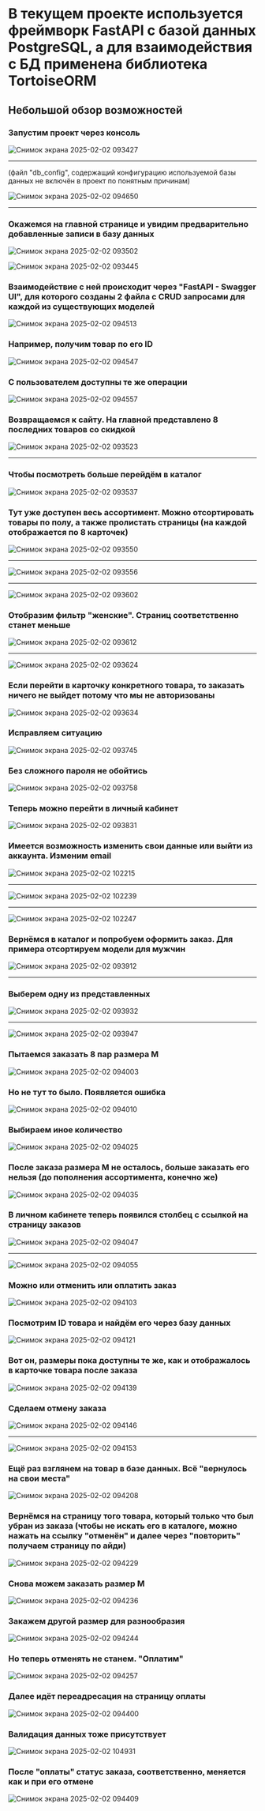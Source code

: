 <h1>В текущем проекте используется фреймворк FastAPI с базой данных PostgreSQL, а для взаимодействия с БД применена библиотека TortoiseORM</h1>
<h2>Небольшой обзор возможностей</h2>
<h3>Запустим проект через консоль</h3>

![Снимок экрана 2025-02-02 093427](https://github.com/user-attachments/assets/2be57053-060e-442e-af5a-24a1eeb8868c)

<hr>
<p>(файл "db_config", содержащий конфигурацию используемой базы данных не включён в проект по понятным причинам)</p>

![Снимок экрана 2025-02-02 094650](https://github.com/user-attachments/assets/96742f88-63fe-41cb-9339-25b8fc8aa289)
<hr>

<h3>Окажемся на главной странице и увидим предварительно добавленные записи в базу данных</h3>

![Снимок экрана 2025-02-02 093502](https://github.com/user-attachments/assets/5f508edc-4571-47da-a9aa-7e93c96e90af)

![Снимок экрана 2025-02-02 093445](https://github.com/user-attachments/assets/7e8739e9-4cf6-4806-9abf-393ccb45e5de)

<h3>Взаимодействие с ней происходит через "FastAPI - Swagger UI", для которого созданы 2 файла с CRUD запросами для каждой из существующих моделей</h3>

![Снимок экрана 2025-02-02 094513](https://github.com/user-attachments/assets/254a555e-aec9-4ac3-bd88-4e8b14afafc0)

<h3>Например, получим товар по его ID</h3>

![Снимок экрана 2025-02-02 094547](https://github.com/user-attachments/assets/04654dbd-2194-4916-99e0-8c62a85941eb)

<h3>С пользователем доступны те же операции</h3>

![Снимок экрана 2025-02-02 094557](https://github.com/user-attachments/assets/71a4b5fa-b386-4a12-a29e-898e92ff38d9)

<h3>Возвращаемся к сайту. На главной представлено 8 последних товаров со скидкой</h3>

![Снимок экрана 2025-02-02 093523](https://github.com/user-attachments/assets/bc561051-5b38-46bc-8dc5-4b43423d9a96)
<hr>
<h3>Чтобы посмотреть больше перейдём в каталог</h3>

![Снимок экрана 2025-02-02 093537](https://github.com/user-attachments/assets/b1431e60-7dec-483a-92e0-6ea0c9f79f24)

<h3>Тут уже доступен весь ассортимент. Можно отсортировать товары по полу, а также пролистать страницы (на каждой отображается по 8 карточек)</h3>

![Снимок экрана 2025-02-02 093550](https://github.com/user-attachments/assets/675770b6-dd1c-432f-863a-aac562b6ec4a)
<hr>

![Снимок экрана 2025-02-02 093556](https://github.com/user-attachments/assets/79fd1fe2-43ec-4d6e-a820-9e6d95e805e6)
<hr>

![Снимок экрана 2025-02-02 093602](https://github.com/user-attachments/assets/7ca5c191-caa4-434e-abba-b2828fa1e0ae)

<h3>Отобразим фильтр "женские". Страниц соответственно станет меньше</h3>

![Снимок экрана 2025-02-02 093612](https://github.com/user-attachments/assets/d05ec6d3-d2f3-41ad-917b-47076ea5304d)
<hr>

![Снимок экрана 2025-02-02 093624](https://github.com/user-attachments/assets/a7c5ee5d-f13a-4197-a557-4ff81b1bb849)

<h3>Если перейти в карточку конкретного товара, то заказать ничего не выйдет потому что мы не авторизованы</h3>

![Снимок экрана 2025-02-02 093634](https://github.com/user-attachments/assets/4c17ba3a-33f4-474f-821c-835ea37c0d6b)

<h3>Исправляем ситуацию</h3>

![Снимок экрана 2025-02-02 093745](https://github.com/user-attachments/assets/beac821b-5253-435f-a61e-bca23e73ded1)

<h3>Без сложного пароля не обойтись</h3>

![Снимок экрана 2025-02-02 093758](https://github.com/user-attachments/assets/54a7e2e7-5dc7-4eca-b213-366ee38b83d9)

<h3>Теперь можно перейти в личный кабинет</h3>

![Снимок экрана 2025-02-02 093831](https://github.com/user-attachments/assets/4fc7e6b7-59ee-46ec-a42e-8dc34a893fa8)

<h3>Имеется возможность изменить свои данные или выйти из аккаунта. Изменим email</h3>

![Снимок экрана 2025-02-02 102215](https://github.com/user-attachments/assets/6eec2013-f5b2-4e85-b95d-c3bd0f915035)
<hr>

![Снимок экрана 2025-02-02 102239](https://github.com/user-attachments/assets/18cadaf7-9d39-41ac-b20a-d654b33beb8d)
<hr>

![Снимок экрана 2025-02-02 102247](https://github.com/user-attachments/assets/546cb6f1-e0f5-4a48-8bc0-0383022fd568)

<h3>Вернёмся в каталог и попробуем оформить заказ. Для примера отсортируем модели для мужчин</h3>

![Снимок экрана 2025-02-02 093912](https://github.com/user-attachments/assets/f52e027c-999e-4c11-afcd-c8caea3f2b6d)
<hr>

<h3>Выберем одну из представленных</h3>

![Снимок экрана 2025-02-02 093932](https://github.com/user-attachments/assets/ec615949-5d35-4f30-a74e-ddaf88da6391)
<hr>

![Снимок экрана 2025-02-02 093947](https://github.com/user-attachments/assets/2f5a1e04-b742-452a-bfc4-944aa32d853b)

<h3>Пытаемся заказать 8 пар размера M</h3>

![Снимок экрана 2025-02-02 094003](https://github.com/user-attachments/assets/3c110acb-c683-4820-bfbe-0394adb62988)

<h3>Но не тут то было. Появляется ошибка</h3>

![Снимок экрана 2025-02-02 094010](https://github.com/user-attachments/assets/3ea9d40b-283a-41e8-a760-855802dc6b1b)

<h3>Выбираем иное количество</h3>

![Снимок экрана 2025-02-02 094025](https://github.com/user-attachments/assets/c52aa53c-ec9d-4b35-8e6f-ed592719dece)

<h3>После заказа размера М не осталось, больше заказать его нельзя (до пополнения ассортимента, конечно же)</h3>

![Снимок экрана 2025-02-02 094035](https://github.com/user-attachments/assets/700743b8-5504-4a76-bbbc-ac830fe0479c)

<h3>В личном кабинете теперь появился столбец с ссылкой на страницу заказов</h3>

![Снимок экрана 2025-02-02 094047](https://github.com/user-attachments/assets/69ca84b7-55e3-473c-a627-cb8e3a8502fe)
<hr>

![Снимок экрана 2025-02-02 094055](https://github.com/user-attachments/assets/7b1ea3f8-4bd5-44ff-9401-a4afc1717035)

<h3>Можно или отменить или оплатить заказ</h3>

![Снимок экрана 2025-02-02 094103](https://github.com/user-attachments/assets/2a611db7-000c-4c61-a514-085cf91f457d)

<h3>Посмотрим ID товара и найдём его через базу данных</h3>

![Снимок экрана 2025-02-02 094121](https://github.com/user-attachments/assets/e30fb219-f20b-4f5d-8d87-14d1f36301ba)

<h3>Вот он, размеры пока доступны те же, как и отображалось в карточке товара после заказа</h3>

![Снимок экрана 2025-02-02 094139](https://github.com/user-attachments/assets/5b5ee04b-fd7b-43d3-9b9a-a24b84c0a653)

<h3>Сделаем отмену заказа</h3>

![Снимок экрана 2025-02-02 094146](https://github.com/user-attachments/assets/704620bc-0124-49c8-bab1-859b7c6a4a1f)
<hr>

![Снимок экрана 2025-02-02 094153](https://github.com/user-attachments/assets/2155e1be-4a4c-4e54-8a9f-b8eb032e2002)

<h3>Ещё раз взглянем на товар в базе данных. Всё "вернулось на свои места"</h3>

![Снимок экрана 2025-02-02 094208](https://github.com/user-attachments/assets/84b6e2e3-3144-4440-892f-c7c1a7139595)


<h3>Вернёмся на страницу того товара, который только что был убран из заказа (чтобы не искать его в каталоге, можно нажать на ссылку "отменён" и далее через "повторить" получаем страницу по айди)</h3>

![Снимок экрана 2025-02-02 094229](https://github.com/user-attachments/assets/d5f459bc-35d3-4714-9151-5abf03648086)

<h3>Снова можем заказать размер М</h3>

![Снимок экрана 2025-02-02 094236](https://github.com/user-attachments/assets/5fc2d97b-66ae-4d74-9832-2f083d512153)

<h3>Закажем другой размер для разнообразия</h3>

![Снимок экрана 2025-02-02 094244](https://github.com/user-attachments/assets/25fddfa6-627e-42af-bed1-11b297f611cf)

<h3>Но теперь отменять не станем. "Оплатим"</h3>

![Снимок экрана 2025-02-02 094257](https://github.com/user-attachments/assets/721b6c46-2146-4b06-a61c-a99a965b3460)

<h3>Далее идёт переадресация на страницу оплаты</h3>

![Снимок экрана 2025-02-02 094400](https://github.com/user-attachments/assets/4bf9c37d-4b9f-443a-8308-8cb218ff5c03)

<h3>Валидация данных тоже присутствует</h3>

![Снимок экрана 2025-02-02 104931](https://github.com/user-attachments/assets/614a41cf-d589-4cd5-856c-544cfd29b715)

<h3>После "оплаты" статус заказа, соответственно, меняется как и при его отмене</h3>

![Снимок экрана 2025-02-02 094409](https://github.com/user-attachments/assets/355ae6d7-b379-48ca-b969-0e45b93a268a)


